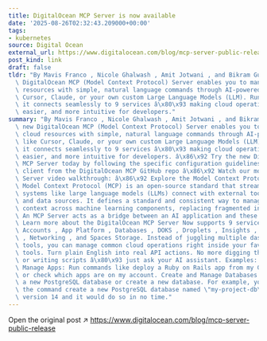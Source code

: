 ```yaml
---
title: DigitalOcean MCP Server is now available
date: '2025-08-26T02:32:43.209000+00:00'
tags:
- kubernetes
source: Digital Ocean
external_url: https://www.digitalocean.com/blog/mcp-server-public-release
post_kind: link
draft: false
tldr: "By Mavis Franco , Nicole Ghalwash , Amit Jotwani , and Bikram Gupta The new\
  \ DigitalOcean MCP (Model Context Protocol) Server enables you to manage your cloud\
  \ resources with simple, natural language commands through AI-powered tools like\
  \ Cursor, Claude, or your own custom Large Language Models (LLM). Running locally,\
  \ it connects seamlessly to 9 services â\x80\x93 making cloud operations faster,\
  \ easier, and more intuitive for developers."
summary: "By Mavis Franco , Nicole Ghalwash , Amit Jotwani , and Bikram Gupta The\
  \ new DigitalOcean MCP (Model Context Protocol) Server enables you to manage your\
  \ cloud resources with simple, natural language commands through AI-powered tools\
  \ like Cursor, Claude, or your own custom Large Language Models (LLM). Running locally,\
  \ it connects seamlessly to 9 services â\x80\x93 making cloud operations faster,\
  \ easier, and more intuitive for developers. â\x86\x92 Try the new DigitalOcean\
  \ MCP Server today by following the specific configuration guidelines for the MCP\
  \ client from the DigitalOcean MCP GitHub repo â\x86\x92 Watch our most recent MCP\
  \ Server video walkthrough: â\x86\x92 Explore the Model Context Protocol (MCP) Overview\
  \ Model Context Protocol (MCP) is an open-source standard that streamlines how AI\
  \ systems like large language models (LLMs) connect with external tools, systems,\
  \ and data sources. It defines a standard and consistent way to manage and share\
  \ context across machine learning components, replacing fragmented integrations.\
  \ An MCP Server acts as a bridge between an AI application and these external resources.\
  \ Learn more about the DigitalOcean MCP Server Now supports 9 services (and growing):\
  \ Accounts , App Platform , Databases , DOKS , Droplets , Insights , Marketplace\
  \ , Networking , and Spaces Storage. Instead of juggling multiple dashboards or\
  \ tools, you can manage common cloud operations right inside your favorite MCP-compatible\
  \ tools. Turn plain English into real API actions. No more digging through docs\
  \ or writing scripts â\x80\x93 just ask your AI assistant. Examples: Deploy and\
  \ Manage Apps: Run commands like deploy a Ruby on Rails app from my GitHub repo\
  \ or check which apps are on my account. Create and Manage Databases: Easily provision\
  \ a new PostgreSQL database or create a new database. For example, you could use\
  \ the command create a new PostgreSQL database named \"my-project-db\" with PostgreSQL\
  \ version 14 and it would do so in no time."
---
```

Open the original post ↗ https://www.digitalocean.com/blog/mcp-server-public-release
